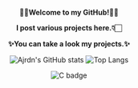 <div align="center">
  
  **🙌🏻Welcome to my GitHub!🙌🏻**  
  
  **I post various projects here.👇🏻**  
  
  **✨You can take a look my projects.✨**
  
  ![Ajrdn's GitHub stats](https://github-readme-stats.vercel.app/api?username=Ajrdn&show_icons=true&theme=radical)
  ![Top Langs](https://github-readme-stats.vercel.app/api/top-langs/?username=Ajrdn&layout=compact&theme=monokai)
  
  ![C badge](https://img.shields.io/badge/C-a2effd?style=flat&logo=C&logoColor=f5f103)
  
</div>
